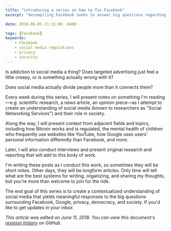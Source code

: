 ```yaml
---
title: "introducing a series on how to fix Facebook"
excerpt: "decompiling Facebook seeks to answer big questions regarding the regulation of social media companies, Facebook being chief among them."

date: 2018-06-05 21:31:00 -0400

tags: [Facebook]
keywords:
    - Facebook
    - social media regulations
    - privacy
    - security
---
```


Is addiction to social media a thing? Does targeted advertising just feel a little creepy, or is something actually wrong with it?

Does social media actually divide people more than it connects them?

Every week during this series, I will present notes on something I'm reading—e.g. scientific research, a news article, an opinion piece—as I attempt to create an understanding of social media (known to researchers as "Social Networking Services") and their role in society. 

Along the way, I will present context from adjacent fields and topics, including how Bitcoin works and is regulated, the mental health of children who frequently use websites like YouTube, how Google uses users' personal information differently than Facebook, and more.

Later, I will also conduct interviews and present original research and reporting that will add to this body of work.

I'm writing these posts as I conduct this work, so sometimes they will be short notes. Other days, they will be longform articles. Only time will tell what are the best systems for writing, organizing, and sharing my thoughts, but you're more than welcome to join for the ride.

The end goal of this series is to create a contextualized understanding of social media that yields meaningful responses to the big questions surrounding Facebook, Google, privacy, democracy, and society. If you'd like to get updates in your inbox 

_This article was edited on June 11, 2018. You can view this document's [revision history] on GitHub._

[revision history]: https://github.com/CarterPape/CarterPape.github.io/commits/master/the-blog/decompiling-facebook/_posts/2018-06-05-introduction.md